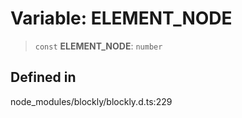 # Variable: ELEMENT_NODE

> `const` **ELEMENT_NODE**: `number`

## Defined in

node_modules/blockly/blockly.d.ts:229
